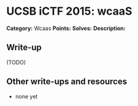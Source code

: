 # UCSB iCTF 2015: wcaaS

**Category:** Wcaas
**Points:** 
**Solves:** 
**Description:**



## Write-up

(TODO)

## Other write-ups and resources

* none yet
